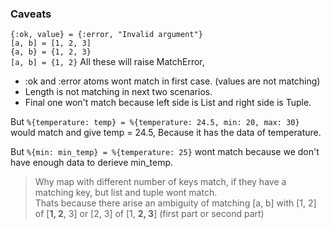 ### Caveats
`{:ok, value} = {:error, "Invalid argument"}`  
`[a, b] = [1, 2, 3]`  
`{a, b} = {1, 2, 3}`  
`[a, b] = {1, 2}`
All these will raise MatchError,
- :ok and :error atoms wont match in first case. (values are not matching)  
- Length is not matching in next two scenarios. 
- Final one won't match because left side is List and right side is Tuple.   

But `%{temperature: temp} = %{temperature: 24.5, min: 20, max: 30}` would match and give temp = 24.5, Because it has the data of temperature.  

But `%{min: min_temp} = %{temperature: 25}` wont match because we don't have enough data to derieve min_temp.

>Why map with different number of keys match, if they have a matching key, but list and tuple wont match.  
Thats because there arise an ambiguity of matching [a, b] with [1, 2] of [**1, 2**, 3] or [2, 3] of [1, **2, 3**] (first part or second part)